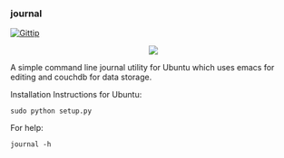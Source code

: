 ### journal
[![Gittip](http://img.shields.io/gittip/odellus.png)](https://www.gittip.com/odellus/)
<center><img src="./journal.gif"></center>


A simple command line journal utility for Ubuntu which uses emacs for editing and couchdb for data storage.

Installation Instructions for Ubuntu:

`sudo python setup.py`

For help:

`journal -h`

